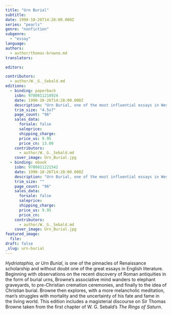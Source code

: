 ```yaml
---
title: "Urn Burial"
subtitle:
date: 1990-10-26T14:28:00.000Z
series: "pearls"
genre: "nonfiction"
subgenre:
  - "essay"
language:
authors:
  - author/thomas-browne.md
translators:

editors:

contributors:
  - author/W._G._Sebald.md
editions:
  - binding: paperback
    isbn: 9780811218924
    date: 1990-10-26T14:28:00.000Z
    description: "Urn Burial, one of the most influential essays in Western literature, is now available as an ND Pearl. "
    trim_size: "4.5x7"
    page_count: "96"
    sales_data:
      forsale: false
      saleprice:
      shipping_charge:
      price_us: 9.95
      price_cn: 13.00
    contributors:
      - author/W._G._Sebald.md
    cover_image: Urn_Burial.jpg
  - binding: ebook
    isbn: 9780811221542
    date: 1990-10-26T14:28:00.000Z
    description: "Urn Burial, one of the most influential essays in Western literature, is now available as an ND Pearl. "
    trim_size: ""
    page_count: "96"
    sales_data:
      forsale: false
      saleprice:
      shipping_charge:
      price_us: 9.95
      price_cn:
    contributors:
      - author/W._G._Sebald.md
    cover_image: Urn_Burial.jpg
featured_image:
  file:
draft: false
_slug: urn-burial
---
```


_Hydriotaphia, or Urn Burial_, is one of the pinnacles of Renaissance scholarship and without doubt one of the great essays in English literature. Beginning with observations on the recent discovery of Roman antiquities in the form of burial urns, Browne’s associative mind wanders to elephant graveyards, to pre-Christian cremation ceremonies, and finally to the idea of Christian burial. Browne then explores, with a more melancholic meditation, man’s struggles with mortality and the uncertainty of his fate and fame in the living world. This edition includes a magisterial discourse on Sir Thomas Browne taken from the first chapter of W. G. Sebald’s _The Rings of Saturn_.

